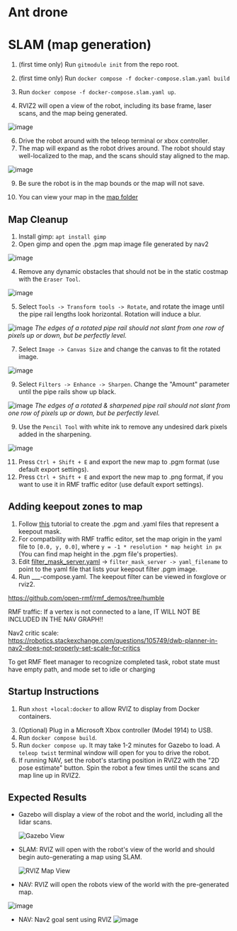 # Ant drone

# SLAM (map generation)

1. (first time only) Run `gitmodule init` from the repo root.
2. (first time only) Run `docker compose -f docker-compose.slam.yaml build`


4. Run `docker compose -f docker-compose.slam.yaml up`.
5. RVIZ2 will open a view of the robot, including its base frame, laser scans, and the map being generated.

![image](https://github.com/user-attachments/assets/9cd74e48-2e57-49d6-a1e9-6bf72832615f)

6. Drive the robot around with the teleop terminal or xbox controller.
7. The map will expand as the robot drives around. The robot should stay well-localized to the map, and the scans should stay aligned to the map.

![image](https://github.com/user-attachments/assets/aad7d61e-92ad-4c15-9a90-82a8ed1b8f70)


9. Be sure the robot is in the map bounds or the map will not save.

10. You can view your map in the [map folder](/antdrone_navigation/maps/)  



## Map Cleanup

1. Install gimp: `apt install gimp`
2. Open gimp and open the .pgm map image file generated by nav2

![image](https://github.com/user-attachments/assets/29c1b3a7-fff2-427a-a17e-4ad77640a56c)


4. Remove any dynamic obstacles that should not be in the static costmap with the `Eraser Tool`.

![image](https://github.com/user-attachments/assets/99ea09cf-31ab-47cd-91a0-d3493cb7a703)

5. Select `Tools -> Transform tools -> Rotate`, and rotate the image until the pipe rail lengths look horizontal. Rotation will induce a blur.

![image](https://github.com/user-attachments/assets/1ed3dcb3-8f28-4c4d-81e8-2b742947e1cb)
_The edges of a rotated pipe rail should not slant from one row of pixels up or down, but be perfectly level._

7. Select `Image -> Canvas Size` and change the canvas to fit the rotated image.

![image](https://github.com/user-attachments/assets/d1e0ef54-adbd-407a-9984-4a9f8d6ecb36)
   
9. Select `Filters -> Enhance -> Sharpen`. Change the "Amount" parameter until the pipe rails show up black.

![image](https://github.com/user-attachments/assets/7f10b7c1-bdbf-4456-a169-a070bb039571)
_The edges of a rotated & sharpened pipe rail should not slant from one row of pixels up or down, but be perfectly level._

9. Use the `Pencil Tool` with white ink to remove any undesired dark pixels added in the sharpening.

![image](https://github.com/user-attachments/assets/e2a3d587-ec4e-4b31-a7a2-a6a5bf216daf)
    
11. Press `Ctrl + Shift + E` and export the new map to .pgm format (use default export settings).
12. Press `Ctrl + Shift + E` and export the new map to .png format, if you want to use it in RMF traffic editor (use default export settings).

## Adding keepout zones to map

1. Follow [this](https://docs.nav2.org/tutorials/docs/navigation2_with_keepout_filter.html) tutorial to create the .pgm and .yaml files that represent a keepout mask.
2. For compatbility with RMF traffic editor, set the map origin in the yaml file to `[0.0, y, 0.0]`, where `y = -1 * resolution * map height in px` (You can find map height in the .pgm file's properties).
3. Edit [filter_mask_server.yaml](/antdrone_navigation/config/filter_mask_server.yaml) -> `filter_mask_server -> yaml_filename` to point to the yaml file that lists your keepout filter .pgm image.
4. Run ___-compose.yaml. The keepout filter can be viewed in foxglove or rviz2.



https://github.com/open-rmf/rmf_demos/tree/humble


RMF traffic: If a vertex is not connected to a lane, IT WILL NOT BE INCLUDED IN THE NAV GRAPH!!

Nav2 critic scale: https://robotics.stackexchange.com/questions/105749/dwb-planner-in-nav2-does-not-properly-set-scale-for-critics

To get RMF fleet manager to recognize completed task, robot state must have empty path, and mode set to idle or charging


## Startup Instructions

1. Run `xhost +local:docker` to allow RVIZ to display from Docker containers.
<!-- 2. In `.env`, set _SLAM_OR_NAV_ to either _NAV_ or _SLAM_. -->
3. (Optional) Plug in a Microsoft Xbox controller (Model 1914) to USB.
4. Run `docker compose build`.
5. Run `docker compose up`. It may take 1-2 minutes for Gazebo to load. A `teleop twist` terminal window will open for you to drive the robot.
6. If running NAV, set the robot's starting position in RVIZ2 with the "2D pose estimate" button. Spin the robot a few times until the scans and map line up in RVIZ2.

## Expected Results

- Gazebo will display a view of the robot and the world, including all the lidar scans.
  
  ![Gazebo View](https://github.com/user-attachments/assets/fb57d7c8-b000-4d7e-bef2-c3fcf2c7c44f)

- SLAM: RVIZ will open with the robot's view of the world and should begin auto-generating a map using SLAM.
  
  ![RVIZ Map View](https://github.com/user-attachments/assets/4be799ff-4d3a-48c9-b58a-216c756eebee)

- NAV: RVIZ will open the robots view of the world with the pre-generated map.

![image](https://github.com/user-attachments/assets/ab75c0cb-3a92-4946-96fa-c2bac89121b6)

- NAV: Nav2 goal sent using RVIZ
![image](https://github.com/user-attachments/assets/3130b8f3-9c7c-4197-aa68-da44a7812d5c)



